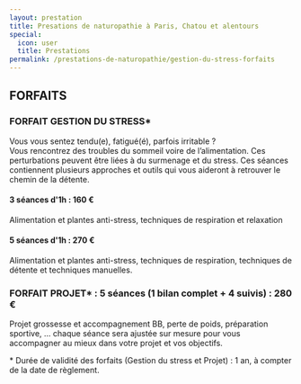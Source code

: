 ```yaml
---
layout: prestation
title: Presations de naturopathie à Paris, Chatou et alentours
special:
  icon: user
  title: Prestations
permalink: /prestations-de-naturopathie/gestion-du-stress-forfaits
---
```


## FORFAITS
### FORFAIT GESTION DU STRESS*
Vous vous sentez tendu(e), fatigué(é), parfois irritable ?  
Vous rencontrez des troubles du sommeil voire de l’alimentation. Ces perturbations peuvent être liées à du surmenage et du stress. Ces séances contiennent plusieurs approches et outils qui vous aideront à retrouver le chemin de la détente.
#### 3 séances d'1h : 160 €
Alimentation et plantes anti-stress, techniques de respiration et relaxation  
#### 5 séances d'1h : 270 €
Alimentation et plantes anti-stress, techniques de respiration, techniques de détente et techniques manuelles.


### FORFAIT  PROJET* : 5 séances (1 bilan complet + 4 suivis) : 280 €
Projet grossesse et accompagnement BB, perte de poids, préparation sportive, … chaque séance sera ajustée sur mesure pour vous accompagner au mieux dans votre projet et vos objectifs.

\* Durée de validité des forfaits (Gestion du stress et Projet) : 1 an, à compter de la date de règlement.
